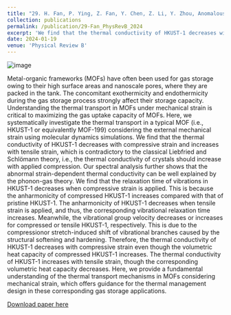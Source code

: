 ```yaml
---
title: "29. H. Fan, P. Ying, Z. Fan, Y. Chen, Z. Li, Y. Zhou, Anomalous strain-dependent thermal conductivity in the metal-organic framework HKUST-1. Physical Review B 109, 045424 (2024)."
collection: publications
permalink: /publication/29-Fan_PhysRevB_2024
excerpt: 'We find that the thermal conductivity of HKUST-1 decreases with compressive strain and increases with tensile strain, which is contradictory to the classical Liebfried and Schlömann theory, i.e., the thermal conductivity of crystals should increase with applied compression.'
date: 2024-01-19
venue: 'Physical Review B'
---
```

![image](https://github.com/hityingph/hityingph.github.io/assets/54773018/346a702e-06e1-46cd-b0e7-6ef1148436fa)

Metal-organic frameworks (MOFs) have often been used for gas storage owing to their high surface areas and nanoscale pores, where they are packed in the tank. The concomitant exothermicity and endothermicity during the gas storage process strongly affect their storage capacity. Understanding the thermal transport in MOFs under mechanical strain is critical to maximizing the gas uptake capacity of MOFs. Here, we systematically investigate the thermal transport in a typical MOF (i.e., HKUST-1 or equivalently MOF-199) considering the external mechanical strain using molecular dynamics simulations. We find that the thermal conductivity of HKUST-1 decreases with compressive strain and increases with tensile strain, which is contradictory to the classical Liebfried and Schlömann theory, i.e., the thermal conductivity of crystals should increase with applied compression. Our spectral analysis further shows that the abnormal strain-dependent thermal conductivity can be well explained by the phonon-gas theory. We find that the relaxation time of vibrations in HKUST-1 decreases when compressive strain is applied. This is because the anharmonicity of compressed HKUST-1 increases compared with that of pristine HKUST-1. The anharmonicity of HKUST-1 decreases when tensile strain is applied, and thus, the corresponding vibrational relaxation time increases. Meanwhile, the vibrational group velocity decreases or increases for compressed or tensile HKUST-1, respectively. This is due to the compressionor stretch-induced shift of vibrational branches caused by the structural softening and hardening. Therefore, the thermal conductivity of HKUST-1 decreases with compressive strain even though the volumetric heat capacity of compressed HKUST-1 increases. The thermal conductivity of HKUST-1 increases with tensile strain, though the corresponding volumetric heat capacity decreases. Here, we provide a fundamental understanding of the thermal transport mechanisms in MOFs considering mechanical strain, which offers guidance for the thermal management design in these corresponding gas storage applications.

[Download paper here](http://hityingph.github.io/files/29-Fan_PhysRevB_2024.pdf)


